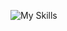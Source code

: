 ![My Skills](https://skillicons.dev/icons?i=py,github,scala,django,flask,javascript,html,css,mysql,tensorflow,mongodb,pytorch,firebase,streamlit,linux)


